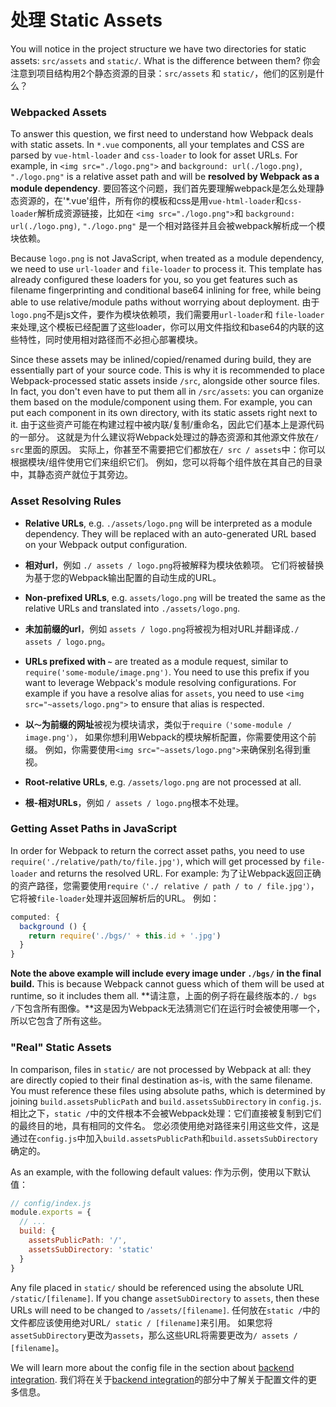 # 处理 Static Assets

You will notice in the project structure we have two directories for static assets: `src/assets` and `static/`. What is the difference between them?
你会注意到项目结构用2个静态资源的目录：`src/assets` 和 `static/`，他们的区别是什么？

### Webpacked Assets

To answer this question, we first need to understand how Webpack deals with static assets. In `*.vue` components, all your templates and CSS are parsed by `vue-html-loader` and `css-loader` to look for asset URLs. For example, in `<img src="./logo.png">` and `background: url(./logo.png)`, `"./logo.png"` is a relative asset path and will be **resolved by Webpack as a module dependency**.
要回答这个问题，我们首先要理解webpack是怎么处理静态资源的，在'*.vue'组件，所有你的模板和css是用`vue-html-loader`和`css-loader`解析成资源链接，比如在 `<img src="./logo.png">`和 `background: url(./logo.png)`, `"./logo.png"` 是一个相对路径并且会被webpack解析成一个模块依赖。

Because `logo.png` is not JavaScript, when treated as a module dependency, we need to use `url-loader` and `file-loader` to process it. This template has already configured these loaders for you, so you get features such as filename fingerprinting and conditional base64 inlining for free, while being able to use relative/module paths without worrying about deployment.
由于`logo.png`不是js文件，要作为模块依赖项，我们需要用`url-loader`和 `file-loader`来处理,这个模板已经配置了这些loader，你可以用文件指纹和base64的内联的这些特性，同时使用相对路径而不必担心部署模块。

Since these assets may be inlined/copied/renamed during build, they are essentially part of your source code. This is why it is recommended to place Webpack-processed static assets inside `/src`, alongside other source files. In fact, you don't even have to put them all in `/src/assets`: you can organize them based on the module/component using them. For example, you can put each component in its own directory, with its static assets right next to it.
由于这些资产可能在构建过程中被内联/复制/重命名，因此它们基本上是源代码的一部分。 这就是为什么建议将Webpack处理过的静态资源和其他源文件放在`/ src`里面的原因。 实际上，你甚至不需要把它们都放在`/ src / assets`中：你可以根据模块/组件使用它们来组织它们。 例如，您可以将每个组件放在其自己的目录中，其静态资产就位于其旁边。

### Asset Resolving Rules

- **Relative URLs**, e.g. `./assets/logo.png` will be interpreted as a module dependency. They will be replaced with an auto-generated URL based on your Webpack output configuration.
- **相对url**，例如 `./ assets / logo.png`将被解释为模块依赖项。 它们将被替换为基于您的Webpack输出配置的自动生成的URL。

- **Non-prefixed URLs**, e.g. `assets/logo.png` will be treated the same as the relative URLs and translated into `./assets/logo.png`.
- **未加前缀的url**，例如 `assets / logo.png`将被视为相对URL并翻译成`./ assets / logo.png`。

- **URLs prefixed with `~`** are treated as a module request, similar to `require('some-module/image.png')`. You need to use this prefix if you want to leverage Webpack's module resolving configurations. For example if you have a resolve alias for `assets`, you need to use `<img src="~assets/logo.png">` to ensure that alias is respected.
- **以`〜`为前缀的网址**被视为模块请求，类似于`require（'some-module / image.png'）`， 如果你想利用Webpack的模块解析配置，你需要使用这个前缀。 例如，你需要使用`<img src="~assets/logo.png">`来确保别名得到重视。

- **Root-relative URLs**, e.g. `/assets/logo.png` are not processed at all.
- **根-相对URLs**，例如 `/ assets / logo.png`根本不处理。

### Getting Asset Paths in JavaScript

In order for Webpack to return the correct asset paths, you need to use `require('./relative/path/to/file.jpg')`, which will get processed by `file-loader` and returns the resolved URL. For example:
为了让Webpack返回正确的资产路径，您需要使用`require（'./ relative / path / to / file.jpg'）`，它将被`file-loader`处理并返回解析后的URL。 例如：

``` js
computed: {
  background () {
    return require('./bgs/' + this.id + '.jpg')
  }
}
```

**Note the above example will include every image under `./bgs/` in the final build.** This is because Webpack cannot guess which of them will be used at runtime, so it includes them all.
**请注意，上面的例子将在最终版本的`./ bgs /`下包含所有图像。**这是因为Webpack无法猜测它们在运行时会被使用哪一个，所以它包含了所有这些。

### "Real" Static Assets

In comparison, files in `static/` are not processed by Webpack at all: they are directly copied to their final destination as-is, with the same filename. You must reference these files using absolute paths, which is determined by joining `build.assetsPublicPath` and `build.assetsSubDirectory` in `config.js`.
相比之下，`static /`中的文件根本不会被Webpack处理：它们直接被复制到它们的最终目的地，具有相同的文件名。 您必须使用绝对路径来引用这些文件，这是通过在`config.js`中加入`build.assetsPublicPath`和`build.assetsSubDirectory`确定的。

As an example, with the following default values:
作为示例，使用以下默认值：

``` js
// config/index.js
module.exports = {
  // ...
  build: {
    assetsPublicPath: '/',
    assetsSubDirectory: 'static'
  }
}
```

Any file placed in `static/` should be referenced using the absolute URL `/static/[filename]`. If you change `assetSubDirectory` to `assets`, then these URLs will need to be changed to `/assets/[filename]`.
任何放在`static /`中的文件都应该使用绝对URL`/ static / [filename]`来引用。 如果您将`assetSubDirectory`更改为`assets`，那么这些URL将需要更改为`/ assets / [filename]`。

We will learn more about the config file in the section about [backend integration](backend.md).
我们将在关于[backend integration](backend.md)的部分中了解关于配置文件的更多信息。

